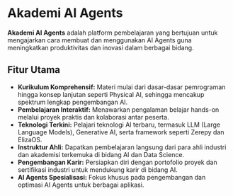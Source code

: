 # Akademi AI Agents

**Akademi AI Agents** adalah platform pembelajaran yang bertujuan untuk mengajarkan cara membuat dan menggunakan AI Agents guna meningkatkan produktivitas dan inovasi dalam berbagai bidang.

## Fitur Utama

- **Kurikulum Komprehensif:** Materi mulai dari dasar-dasar pemrograman hingga konsep lanjutan seperti Physical AI, sehingga mencakup spektrum lengkap pengembangan AI.
- **Pembelajaran Interaktif:** Menawarkan pengalaman belajar hands-on melalui proyek praktis dan kolaborasi antar peserta.
- **Teknologi Terkini:** Pelajari teknologi AI terbaru, termasuk LLM (Large Language Models), Generative AI, serta framework seperti Zerepy dan ElizaOS.
- **Instruktur Ahli:** Dapatkan pembelajaran langsung dari para ahli industri dan akademisi terkemuka di bidang AI dan Data Science.
- **Pengembangan Karir:** Persiapkan diri dengan portofolio proyek dan sertifikasi industri untuk mendukung karir di bidang AI.
- **AI Agents Spesialisasi:** Fokus khusus pada pengembangan dan optimasi AI Agents untuk berbagai aplikasi.
